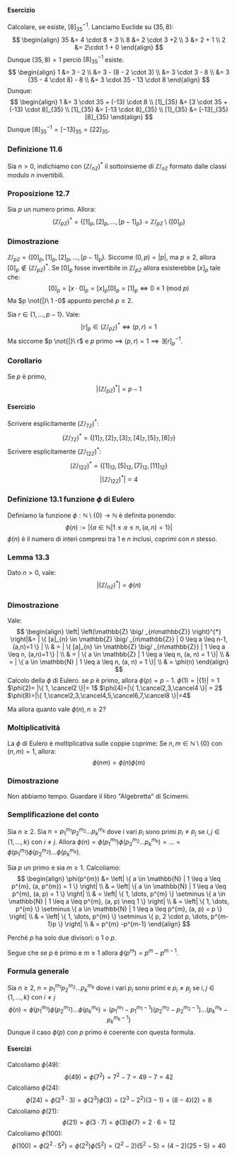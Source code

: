 #### Esercizio
Calcolare, se esiste, $[8]_{35}^{-1}$.
Lanciamo Euclide su $(35, 8)$:
$$
\begin{align}
35 &= 4 \cdot 8 + 3 \\
8 &= 2 \cdot 3 +2 \\
3 &= 2 + 1 \\
2 &= 2\cdot 1 + 0
\end{align}
$$
Dunque $(35, 8) = 1$ perciò $[8]_{35}^{-1}$ esiste.
$$
\begin{align}
1 &= 3 - 2 \\
 &= 3 - (8 - 2 \cdot 3) \\
 &= 3 \cdot 3 - 8 \\
 &= 3 (35 - 4 \cdot 8) - 8 \\
 &= 3 \cdot 35 - 13 \cdot 8
\end{align}
$$
Dunque:
$$
\begin{align}
1 &= 3 \cdot 35 + (-13) \cdot 8 \\
[1]_{35}  &= [3 \cdot 35 + (-13) \cdot 8]_{35} \\
[1]_{35}  &= [-13 \cdot 8]_{35} \\
[1]_{35} &= [-13]_{35}[8]_{35}
\end{align}
$$
Dunque $[8]_{35}^{-1} = [-13]_{35}= [22]_{35}$.

### Definizione 11.6
Sia $n>0$, indichiamo con $\left(\mathbb{Z}\big/_{n\mathbb{Z}}\right)^{*}$ il sottoinsieme di $\mathbb{Z}\big/_{n\mathbb{Z}}$ formato dalle classi modulo $n$ invertibili.

### Proposizione 12.7
Sia $p$ un numero primo. Allora:
$$
\left(\mathbb{Z} \big/ _{p\mathbb{Z}} \right)^{*} = \{ [1]_{p}, [2]_{p}, \dots, [p-1]_{p} \} = \mathbb{Z} \big/_{p\mathbb{Z}} \setminus \{ [0]_{p} \}
$$
### Dimostrazione
$\mathbb{Z} \big/_{p\mathbb{Z}}=\{ [0]_{p}, [1]_{p}, [2]_{p}, \dots, [p - 1]_{p} \}$.
Siccome $(0, p)=|p|$, ma $p \geq 2$, allora $[0]_{p}\not\in \left( \mathbb{Z} \big/_{p\mathbb{Z}} \right)^{*}$.
Se $[0]_{p}$ fosse invertibile in $\mathbb{Z} \big/_{p\mathbb{Z}}$ allora esisterebbe $[x]_{p}$ tale che:
$$
[0]_{p}=[x \cdot 0]_{p} = [x]_{p}[0]_{p} = [1]_{p}  \Longleftrightarrow 0 \equiv 1\ (\text{mod}\ p)
$$
Ma $p \not{|}\ 1 -0$ appunto perché $p \geq 2$.

Sia $r \in \{ 1, \dots, p - 1 \}$. Vale:
$$
[r]_{p} \in \left( \mathbb{Z} \big/_{p\mathbb{Z}} \right) ^{*} \Longleftrightarrow (p, r) = 1
$$
Ma siccome $p \not{|}\ r$ e $p$ primo $\implies$ $(p, r)=1 \implies \exists[r]_{p}^{-1}$.
### Corollario
Se $p$ è primo,
$$
\left| \left( \mathbb{Z} \big/_{p\mathbb{Z}} \right)^{*}  \right| = p - 1
$$
#### Esercizio
Scrivere esplicitamente $\left( \mathbb{Z} \big/_{7 \mathbb{Z}} \right)^{*}$:
$$
\left( \mathbb{Z} \big/_{7 \mathbb{Z}} \right)^{*} = \{ [1]_{7}, [2]_{7}, [3]_{7}, [4]_{7}, [5]_{7}, [6]_{7} \}
$$
Scrivere esplicitamente $\left( \mathbb{Z} \big/_{12 \mathbb{Z}} \right)^{*}$:
$$
\left( \mathbb{Z} \big/_{12 \mathbb{Z}} \right)^{*} = \{ [1]_{12}, [5]_{12}, [7]_{12}, [11]_{12} \}
$$
$$
\left|  \left( \mathbb{Z} \big/_{12\mathbb{Z}} \right)^{*}  \right| = 4
$$
### Definizione 13.1 funzione $\phi$ di Eulero
Definiamo la funzione $\phi:\mathbb{N} \setminus \{ 0 \} \rightarrow \mathbb{N}$ è definita ponendo:
$$
\phi(n) := | \{ a \in \mathbb{N} | 1 \leq a \leq n, (a,n)=1 \} |
$$
$\phi(n)$ è il numero di interi compresi tra $1$ e $n$ inclusi, coprimi con $n$ stesso.

### Lemma 13.3
Dato $n > 0$, vale:
$$
\left| \left(\mathbb{Z} \big/ _{n\mathbb{Z}} \right)^{*} \right| = \phi(n)
$$
### Dimostrazione
Vale:
$$
\begin{align}
\left| \left(\mathbb{Z} \big/ _{n\mathbb{Z}} \right)^{*} \right|&= | \{ [a]_{n} \in \mathbb{Z} \big/ _{n\mathbb{Z}} | 0 \leq a \leq n-1, (a,n)=1 \} | \\
 & = | \{  [a]_{n} \in \mathbb{Z} \big/ _{n\mathbb{Z}} | 1 \leq a \leq n, (a,n)=1  \} | \\
 & = | \{ a \in \mathbb{Z} | 1 \leq a \leq n, (a, n) = 1 \}| \\
 & = | \{ a \in \mathbb{N} | 1 \leq a \leq n, (a, n) = 1 \}| \\
 & = \phi(n)
\end{align}
$$
Calcolo della $\phi$ di Eulero.
se $p$ è primo, allora $\phi(p) = p - 1$.
$\phi(1)= | \{ 1 \} | = 1$
$\phi(2)= |\{ 1, \cancel2 \}|= 1$
$\phi(4)=|\{ 1,\cancel2,3,\cancel4 \}| = 2$
$\phi(8)=|\{ 1,\cancel2,3,\cancel4,5,\cancel6,7,\cancel8 \}|=4$

Ma allora quanto vale $\phi(n), n \geq 2$? 
### Moltiplicatività
La $\phi$ di Eulero è moltiplicativa sulle coppie coprime:
Se $n, m \in \mathbb{N} \setminus \{ 0 \}$ con $(n,m)=1$, allora:
$$
\phi(nm) = \phi(n)\phi(m)
$$
### Dimostrazione
Non abbiamo tempo. Guardare il libro "Algebretta" di Scimemi.

### Semplificazione del conto
Sia $n \geq 2$. Sia $n = p_{1}^{m_{1}}p_{2}^{m_{2}}\dots p_{k}^{m_{k}}$ dove i vari $p_{i}$ sono primi $p_{i}\neq p_{j}$ se $i,j\in \{ 1,\dots,k \}$ con $i \neq j$.
Allora $\phi(n)=\phi(p_{1}^{m_{1}})\phi(p_{2}^{m_{2}}\dots p_{k}^{m_{k}})=\dots=\phi(p_{1}^{m_{1}})\phi(p_{2}^{m_{2}})\dots \phi(p_{k}^{m_{k}})$.

Sia $p$ un primo e sia $m\geq 1$. Calcoliamo:
$$
\begin{align}
\phi(p^{m}) &= \left| \{ a \in \mathbb{N} | 1 \leq a \leq p^{m}, (a, p^{m}) = 1 \} \right|  \\
 & = \left| \{ a \in \mathbb{N} | 1 \leq a \leq p^{m}, (a, p) = 1 \} \right|  \\
 & = \left| \{ 1, \dots, p^{m} \} \setminus \{ a \in \mathbb{N} | 1 \leq a \leq p^{m}, (a, p) \neq 1 \} \right| \\
 & = \left| \{ 1, \dots, p^{m} \} \setminus \{ a \in \mathbb{N} | 1 \leq a \leq p^{m}, (a, p) = p \} \right| \\
 & = \left| \{ 1, \dots, p^{m} \} \setminus \{ p, 2 \cdot p, \dots, p^{m-1}p \} \right| \\
 & = p^{m} -p^{m-1}
\end{align}
$$

Perché $p$ ha solo due divisori: o $1$ o $p$.

Segue che se $p$ è primo e $m\geq 1$ allora $\phi(p^{m}) =p^{m}-p^{m-1}$.

### Formula generale
Sia $n\geq 2$, $n = p_{1}^{m_{1}}p_{2}^{m_{2}}\dots p_{k}^{m_{k}}$ dove i vari $p_{i}$ sono primi e $p_{i}\neq p_{j}$ se $i, j \in \{ 1,\dots,k \}$ con $i \neq j$
$$
\phi(n) = \phi(p_{1}^{m_{1}})\phi(p_{2}^{m_{2}})\dots \phi(p_{k}^{m_{k}}) = (p_{1}^{m_{1}}- p_{1}^{m_{1} - 1})(p_{2}^{m_{2}}- p_{2}^{m_{2} - 1})\dots(p_{k}^{m_{k}}- p_{k}^{m_{k} - 1})
$$
Dunque il caso $\phi(p)$ con $p$ primo è coerente con questa formula.
#### Esercizi
Calcoliamo $\phi(49)$:
$$
\phi(49) = \phi(7^{2}) = 7^{2}- 7 = 49 - 7 = 42
$$
Calcoliamo $\phi(24)$:
$$
\phi(24) = \phi(2^{3} \cdot 3) = \phi(2^{3}) \phi(3) = (2^{3}-2^{2})(3 - 1) = (8-4)(2) = 8
$$
Calcoliamo $\phi(21)$:
$$
\phi(21) = \phi(3 \cdot 7) = \phi(3)\phi(7) = 2 \cdot 6 = 12
$$
Calcoliamo $\phi(100)$:
$$
\phi(100)=\phi(2^{2}\cdot 5^{2}) =\phi(2^{2})\phi(5^{2}) = (2^{2}-2)(5^{2}-5) = (4-2)(25- 5) =40
$$